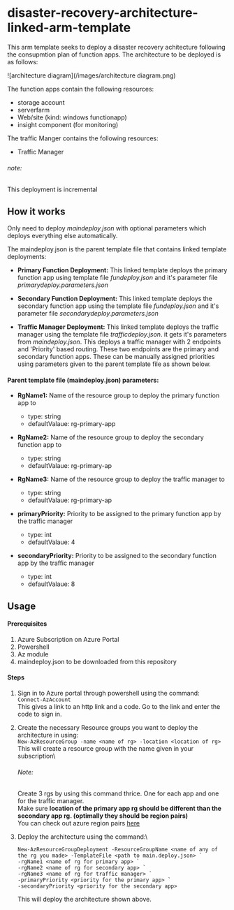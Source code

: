 # disaster-recovery-architecture-linked-arm-template

This arm template seeks to deploy a disaster recovery achitecture following the consupmtion plan of function apps. The architecture to be deployed is as follows:

![architecture diagram](/images/architecture diagram.png)

The function apps contain the following resources:
* storage account
* serverfarm
* Web/site (kind: windows functionapp)
* insight component (for monitoring)

The traffic Manger contains the following resources:
* Traffic Manager

###### note: 
This deployment is incremental

## How it works

Only need to deploy *maindeploy.json* with optional parameters which deploys everything else automatically.

The maindeploy.json is the parent template file that contains linked template deployments:
* **Primary Function Deployment:** This linked template deploys the primary function app using template file *fundeploy.json* and it's parameter file *primarydeploy.parameters.json*

* **Secondary Function Deployment:** This linked template deploys the secondary function app using the template file *fundeploy.json* and it's parameter file *secondarydeploy.parameters.json*

* **Traffic Manager Deployment:** This linked template deploys the traffic manager using the template file *trafficdeploy.json*. it gets it's parameters from *maindeploy.json*. This deploys a traffic manager with 2 endpoints and 'Priority' based routing. These two endpoints are the primary and secondary function apps. These can be manually assigned priorities using parameters given to the parent template file as shown below.

#### Parent template file (maindeploy.json) parameters:
* **RgName1:** Name of the resource group to deploy the primary function app to
  * type: string
  * defaultValaue: rg-primary-app
  
* **RgName2:** Name of the resource group to deploy the secondary function app to
  * type: string
  * defaultValaue: rg-primary-ap
  
* **RgName3:** Name of the resource group to deploy the traffic manager to
  * type: string
  * defaultValaue: rg-primary-ap
  
* **primaryPriority:** Priority to be assigned to the primary function app by the traffic manager
  * type: int
  * defaultValaue: 4
  
* **secondaryPriority:** Priority to be assigned to the secondary function app by the traffic manager
  * type: int
  * defaultValaue: 8
 
 
## Usage

#### Prerequisites
1. Azure Subscription on Azure Portal
2. Powershell
3. Az module
4. maindeploy.json to be downloaded from this repository

#### Steps
1. Sign in to Azure portal through powershell using the command:\
          `Connect-AzAccount`\
This gives a link to an http link and a code. Go to the link and enter the code to sign in.

2. Create the necessary Resource groups you want to deploy the architecture in using:\
     `New-AzResourceGroup -name <name of rg> -location <location of rg>`\
     This will create a resource group with the name given in your subscription\
     ###### Note:
     Create 3 rgs by using this command thrice. One for each app and one for the traffic manager.\
     Make sure **location of the primary app rg should be different than the secondary app rg. (optimally they should be region pairs)**\
     You can check out azure region pairs [here](https://docs.microsoft.com/en-us/azure/best-practices-availability-paired-regions)
     
3. Deploy the architecture using the command:\
     ```
     New-AzResourceGroupDeployment -ResourceGroupName <name of any of the rg you made> -TemplateFile <path to main.deploy.json> `
     -rgName1 <name of rg for primary app> `
     -rgName2 <name of rg for secondary app> `
     -rgName3 <name of rg for traffic manager> `
     -primaryPriority <priority for the primary app> `
     -secondaryPriority <priority for the secondary app>
     ```
    This will deploy the architecture shown above.
